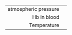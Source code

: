 

<div class="w3-row">
<div class="w3-twothird">

<!--bdl-chartjs-time width="300" height="200" fromid="idfmi" labels="" initialdata="" refindex="745" refvalues="3" convertors="1,133.322"></bdl-chartjs-time-->

<bdl-animate-adobe src="Alveoly1.js" width="800" height="600" name="Alveoly1" fromid="idfmi" responsive="true"></bdl-animate-adobe>
<bdl-bind2a-text findex="747" aname="children.0.Alveoly1_Temp_text" convertor="1,1,-273.15" prefix="Temp:" suffix=" °C"></bdl-bind2a-text>
<bdl-bind2a-text findex="745" aname="children.0.Alveoly1_PB_text" convertor="1,133.322" prefix="PB:" suffix=" mmHg"></bdl-bind2a-text>
<bdl-bind2a-text findex="812" aname="children.0.Alveoly1_FiCO2_text"></bdl-bind2a-text>
<bdl-bind2a-text findex="811" aname="children.0.Alveoly1_FiO2_text"></bdl-bind2a-text>
<bdl-bind2a findex="728" aname="children.0.Zkratka_anim" amin="0" amax="99" fmin="0" fmax="1"></bdl-bind2a>


</div>
<div class="w3-third">


| | |
|---:|-----|
| atmospheric pressure | <bdl-range id="id8" min="300" max="3000" default="760" step="1"></bdl-range> |
| Hb in blood | <bdl-range id="id4" min="0" max="40" default="15" step="1"></bdl-range> |
| Temperature | <bdl-range id="id7" min="25" max="42" default="37" step="0.1"></bdl-range> |


<bdl-chartjs-time width="400" height="200" fromid="idfmi" labels="" initialdata="" refindex="728" refvalues="1"></bdl-chartjs-time>

<bdl-chartjs-time width="400" height="200" fromid="idfmi" labels="" initialdata="" refindex="811" refvalues="2"></bdl-chartjs-time>


</div>
</div>
